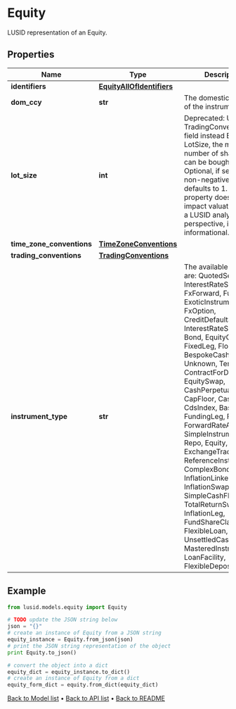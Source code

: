 # Equity

LUSID representation of an Equity.

## Properties
Name | Type | Description | Notes
------------ | ------------- | ------------- | -------------
**identifiers** | [**EquityAllOfIdentifiers**](EquityAllOfIdentifiers.md) |  | [optional] 
**dom_ccy** | **str** | The domestic currency of the instrument. | 
**lot_size** | **int** | Deprecated: Use TradingConventions field instead  Equity LotSize, the minimum number of shares that can be bought at once.  Optional, if set must be non-negative, if not set defaults to 1.    Note this property does not impact valuation. From a LUSID analytics perspective, it is purely informational. | [optional] 
**time_zone_conventions** | [**TimeZoneConventions**](TimeZoneConventions.md) |  | [optional] 
**trading_conventions** | [**TradingConventions**](TradingConventions.md) |  | [optional] 
**instrument_type** | **str** | The available values are: QuotedSecurity, InterestRateSwap, FxForward, Future, ExoticInstrument, FxOption, CreditDefaultSwap, InterestRateSwaption, Bond, EquityOption, FixedLeg, FloatingLeg, BespokeCashFlowsLeg, Unknown, TermDeposit, ContractForDifference, EquitySwap, CashPerpetual, CapFloor, CashSettled, CdsIndex, Basket, FundingLeg, FxSwap, ForwardRateAgreement, SimpleInstrument, Repo, Equity, ExchangeTradedOption, ReferenceInstrument, ComplexBond, InflationLinkedBond, InflationSwap, SimpleCashFlowLoan, TotalReturnSwap, InflationLeg, FundShareClass, FlexibleLoan, UnsettledCash, Cash, MasteredInstrument, LoanFacility, FlexibleDeposit | 

## Example

```python
from lusid.models.equity import Equity

# TODO update the JSON string below
json = "{}"
# create an instance of Equity from a JSON string
equity_instance = Equity.from_json(json)
# print the JSON string representation of the object
print Equity.to_json()

# convert the object into a dict
equity_dict = equity_instance.to_dict()
# create an instance of Equity from a dict
equity_form_dict = equity.from_dict(equity_dict)
```
[Back to Model list](../README.md#documentation-for-models) &#8226; [Back to API list](../README.md#documentation-for-api-endpoints) &#8226; [Back to README](../README.md)


